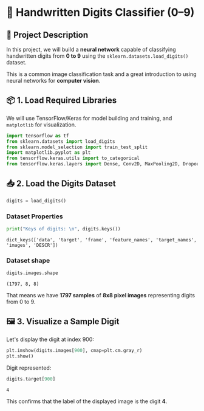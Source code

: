 

# 🧠 Handwritten Digits Classifier (0–9)



## 📝 Project Description

In this project, we will build a **neural network** capable of classifying handwritten digits from **0 to 9** using the `sklearn.datasets.load_digits()` dataset.

This is a common image classification task and a great introduction to using neural networks for **computer vision**.



## 📦 1. Load Required Libraries

We will use TensorFlow/Keras for model building and training, and `matplotlib` for visualization.

```python
import tensorflow as tf
from sklearn.datasets import load_digits
from sklearn.model_selection import train_test_split
import matplotlib.pyplot as plt
from tensorflow.keras.utils import to_categorical
from tensorflow.keras.layers import Dense, Conv2D, MaxPooling2D, Dropout, Flatten
```


## 📥 2. Load the Digits Dataset

```python
digits = load_digits()
```

### Dataset Properties

```python
print("Keys of digits: \n", digits.keys())
```

```
dict_keys(['data', 'target', 'frame', 'feature_names', 'target_names', 'images', 'DESCR'])
```

### Dataset shape

```python
digits.images.shape
```

```
(1797, 8, 8)
```

That means we have **1797 samples** of **8x8 pixel images** representing digits from 0 to 9.


## 🖼️ 3. Visualize a Sample Digit

Let's display the digit at index 900:

```python
plt.imshow(digits.images[900], cmap=plt.cm.gray_r)
plt.show()
```

Digit represented:

```python
digits.target[900]
```

```
4
```

This confirms that the label of the displayed image is the digit **4**.

